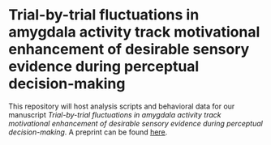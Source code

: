 # Trial-by-trial fluctuations in amygdala activity track motivational enhancement of desirable sensory evidence during perceptual decision-making

This repository will host analysis scripts and behavioral data for our manuscript _Trial-by-trial fluctuations in amygdala activity track motivational enhancement of desirable sensory evidence during perceptual decision-making_. A preprint can be found [here](https://www.biorxiv.org/content/10.1101/2021.12.03.471135v1).

